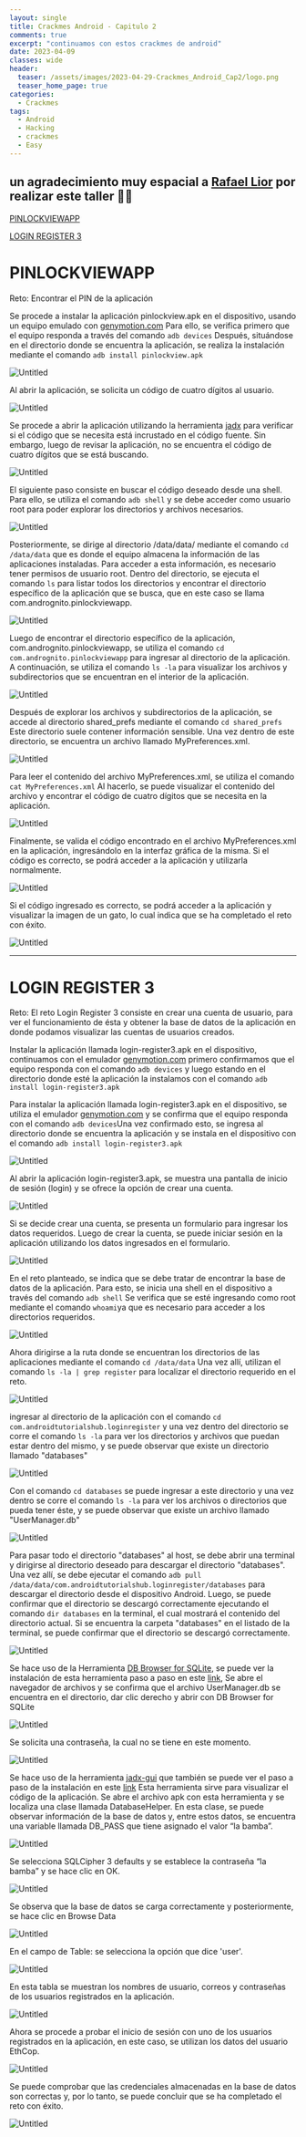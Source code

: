 ```yaml
---
layout: single
title: Crackmes Android - Capitulo 2
comments: true
excerpt: "continuamos con estos crackmes de android"
date: 2023-04-09
classes: wide
header:
  teaser: /assets/images/2023-04-29-Crackmes_Android_Cap2/logo.png
  teaser_home_page: true
categories:
  - Crackmes
tags:
  - Android
  - Hacking
  - crackmes
  - Easy
---
```


## un agradecimiento muy espacial a [Rafael Lior](https://twitter.com/rafael_lior)  por realizar este taller 🤙🏽

[PINLOCKVIEWAPP](https://angussmoody.github.io/crackmes/Crackmes_Android_Cap2/#pinlockviewapp)

[LOGIN REGISTER 3](https://angussmoody.github.io/crackmes/Crackmes_Android_Cap2/#login-register-3)

# PINLOCKVIEWAPP

Reto: Encontrar el PIN de la aplicación 

Se procede a instalar la aplicación pinlockview.apk en el dispositivo, usando un equipo emulado con [genymotion.com](https://www.genymotion.com/download/)  Para ello, se verifica primero que el equipo responda a través del comando `adb devices` Después, situándose en el directorio donde se encuentra la aplicación, se realiza la instalación mediante el comando `adb install pinlockview.apk`

![Untitled](/assets/images/2023-04-29-Crackmes_Android_Cap2/Untitled.png)

Al abrir la aplicación, se solicita un código de cuatro dígitos al usuario.

![Untitled](/assets/images/2023-04-29-Crackmes_Android_Cap2/Untitled%201.png)

Se procede a abrir la aplicación utilizando la herramienta [jadx](https://github.com/skylot/jadx/releases) para verificar si el código que se necesita está incrustado en el código fuente. Sin embargo, luego de revisar la aplicación, no se encuentra el código de cuatro dígitos que se está buscando.

![Untitled](/assets/images/2023-04-29-Crackmes_Android_Cap2/Untitled%202.png)

El siguiente paso consiste en buscar el código deseado desde una shell. Para ello, se utiliza el comando `adb shell` y se debe acceder como usuario root para poder explorar los directorios y archivos necesarios.

![Untitled](/assets/images/2023-04-29-Crackmes_Android_Cap2/Untitled%203.png)

Posteriormente, se dirige al directorio /data/data/ mediante el comando `cd /data/data` que es donde el equipo almacena la información de las aplicaciones instaladas. Para acceder a esta información, es necesario tener permisos de usuario root. Dentro del directorio, se ejecuta el comando `ls` para listar todos los directorios y encontrar el directorio específico de la aplicación que se busca, que en este caso se llama com.andrognito.pinlockviewapp.

![Untitled](/assets/images/2023-04-29-Crackmes_Android_Cap2/Untitled%204.png)

Luego de encontrar el directorio específico de la aplicación, com.andrognito.pinlockviewapp, se utiliza el comando `cd com.andrognito.pinlockviewapp` para ingresar al directorio de la aplicación. A continuación, se utiliza el comando `ls -la` para visualizar los archivos y subdirectorios que se encuentran en el interior de la aplicación.

![Untitled](/assets/images/2023-04-29-Crackmes_Android_Cap2/Untitled%205.png)

Después de explorar los archivos y subdirectorios de la aplicación, se accede al directorio shared_prefs mediante el comando `cd shared_prefs` Este directorio suele contener información sensible. Una vez dentro de este directorio, se encuentra un archivo llamado MyPreferences.xml.

![Untitled](/assets/images/2023-04-29-Crackmes_Android_Cap2/Untitled%206.png)

Para leer el contenido del archivo MyPreferences.xml, se utiliza el comando `cat MyPreferences.xml` Al hacerlo, se puede visualizar el contenido del archivo y encontrar el código de cuatro dígitos que se necesita en la aplicación.

![Untitled](/assets/images/2023-04-29-Crackmes_Android_Cap2/Untitled%207.png)

Finalmente, se valida el código encontrado en el archivo MyPreferences.xml en la aplicación, ingresándolo en la interfaz gráfica de la misma. Si el código es correcto, se podrá acceder a la aplicación y utilizarla normalmente.

![Untitled](/assets/images/2023-04-29-Crackmes_Android_Cap2/Untitled%208.png)

Si el código ingresado es correcto, se podrá acceder a la aplicación y visualizar la imagen de un gato, lo cual indica que se ha completado el reto con éxito.

![Untitled](/assets/images/2023-04-29-Crackmes_Android_Cap2/Untitled%209.png)

---

# LOGIN REGISTER 3

Reto: El reto Login Register 3 consiste en crear una cuenta de usuario, para ver el funcionamiento de ésta y obtener la base de datos de la aplicación en donde podamos visualizar las cuentas de usuarios creados.

Instalar la aplicación llamada login-register3.apk en el dispositivo, continuamos con el emulador  [genymotion.com](https://www.genymotion.com/download/) primero confirmamos que el equipo responda con el comando `adb devices` y luego estando en el directorio donde esté la aplicación la instalamos con el comando `adb install login-register3.apk`

Para instalar la aplicación llamada login-register3.apk en el dispositivo, se utiliza el emulador [genymotion.com](https://www.genymotion.com/download/) y se confirma que el equipo responda con el comando `adb devices`Una vez confirmado esto, se ingresa al directorio donde se encuentra la aplicación y se instala en el dispositivo con el comando `adb install login-register3.apk`

![Untitled](/assets/images/2023-04-29-Crackmes_Android_Cap2/Untitled%2010.png)

Al abrir la aplicación login-register3.apk, se muestra una pantalla de inicio de sesión (login) y se ofrece la opción de crear una cuenta.

![Untitled](/assets/images/2023-04-29-Crackmes_Android_Cap2/Untitled%2011.png)

Si se decide crear una cuenta, se presenta un formulario para ingresar los datos requeridos. Luego de crear la cuenta, se puede iniciar sesión en la aplicación utilizando los datos ingresados en el formulario.

![Untitled](/assets/images/2023-04-29-Crackmes_Android_Cap2/Untitled%2012.png)

En el reto planteado, se indica que se debe tratar de encontrar la base de datos de la aplicación. Para esto, se inicia una shell en el dispositivo a través del comando `adb shell` Se verifica que se esté ingresando como root mediante el comando `whoami`ya que es necesario para acceder a los directorios requeridos.

![Untitled](/assets/images/2023-04-29-Crackmes_Android_Cap2/Untitled%2013.png)

Ahora dirigirse a la ruta donde se encuentran los directorios de las aplicaciones mediante el comando `cd /data/data` Una vez allí, utilizan el comando `ls -la | grep register` para localizar el directorio requerido en el reto.

![Untitled](/assets/images/2023-04-29-Crackmes_Android_Cap2/Untitled%2014.png)

ingresar al directorio de la aplicación con el comando `cd com.androidtutorialshub.loginregister` y una vez dentro del directorio se corre el comando `ls -la` para ver los directorios y archivos que puedan estar dentro del mismo, y se puede observar que existe un directorio llamado "databases"

![Untitled](/assets/images/2023-04-29-Crackmes_Android_Cap2/Untitled%2015.png)

Con el comando `cd databases` se puede ingresar a este directorio y una vez dentro se corre el comando `ls -la` para ver los archivos o directorios que pueda tener éste, y se puede observar que existe un archivo llamado "UserManager.db"

![Untitled](/assets/images/2023-04-29-Crackmes_Android_Cap2/Untitled%2016.png)

Para pasar todo el directorio "databases" al host, se debe abrir una terminal y dirigirse al directorio deseado para descargar el directorio "databases". Una vez allí, se debe ejecutar el comando `adb pull /data/data/com.androidtutorialshub.loginregister/databases` para descargar el directorio desde el dispositivo Android. Luego, se puede confirmar que el directorio se descargó correctamente ejecutando el comando `dir databases` en la terminal, el cual mostrará el contenido del directorio actual. Si se encuentra la carpeta "databases" en el listado de la terminal, se puede confirmar que el directorio se descargó correctamente.

![Untitled](/assets/images/2023-04-29-Crackmes_Android_Cap2/Untitled%2017.png)

Se hace uso de la Herramienta [DB Browser for SQLite](https://sqlitebrowser.org/about/), se puede ver la instalación de esta herramienta paso a paso en este [link](https://angussmoody.github.io/android/Herramientas/#db-browser-for-sqlite), Se abre el navegador de archivos y se confirma que el archivo UserManager.db se encuentra en el directorio, dar clic derecho y abrir con DB Browser for SQLite

![Untitled](/assets/images/2023-04-29-Crackmes_Android_Cap2/Untitled%2018.png)

Se solicita una contraseña, la cual no se tiene en este momento.

![Untitled](/assets/images/2023-04-29-Crackmes_Android_Cap2/Untitled%2019.png)

Se hace uso de la herramienta [jadx-gui](https://github.com/skylot/jadx/releases) que también se puede ver el paso a paso de la instalación en este [link](https://angussmoody.github.io/android/Herramientas/#instalaci%C3%B3n-jadx-gui) Esta herramienta sirve para visualizar el código de la aplicación. Se abre el archivo apk con esta herramienta y se localiza una clase llamada DatabaseHelper. En esta clase, se puede observar información de la base de datos y, entre estos datos, se encuentra una variable llamada DB_PASS que tiene asignado el valor “la bamba”.

![Untitled](/assets/images/2023-04-29-Crackmes_Android_Cap2/Untitled%2020.png)

Se selecciona SQLCipher 3 defaults y se establece la contraseña “la bamba” y se hace clic en OK.

![Untitled](/assets/images/2023-04-29-Crackmes_Android_Cap2/Untitled%2021.png)

Se observa que la base de datos se carga correctamente y posteriormente, se hace clic en Browse Data

![Untitled](/assets/images/2023-04-29-Crackmes_Android_Cap2/Untitled%2022.png)

En el campo de Table: se selecciona la opción que dice 'user'.

![Untitled](/assets/images/2023-04-29-Crackmes_Android_Cap2/Untitled%2023.png)

En esta tabla se muestran los nombres de usuario, correos y contraseñas de los usuarios registrados en la aplicación.

![Untitled](/assets/images/2023-04-29-Crackmes_Android_Cap2/Untitled%2024.png)

Ahora se procede a probar el inicio de sesión con uno de los usuarios registrados en la aplicación, en este caso, se utilizan los datos del usuario EthCop.

![Untitled](/assets/images/2023-04-29-Crackmes_Android_Cap2/Untitled%2025.png)

Se puede comprobar que las credenciales almacenadas en la base de datos son correctas y, por lo tanto, se puede concluir que se ha completado el reto con éxito.

![Untitled](/assets/images/2023-04-29-Crackmes_Android_Cap2/Untitled%2026.png)